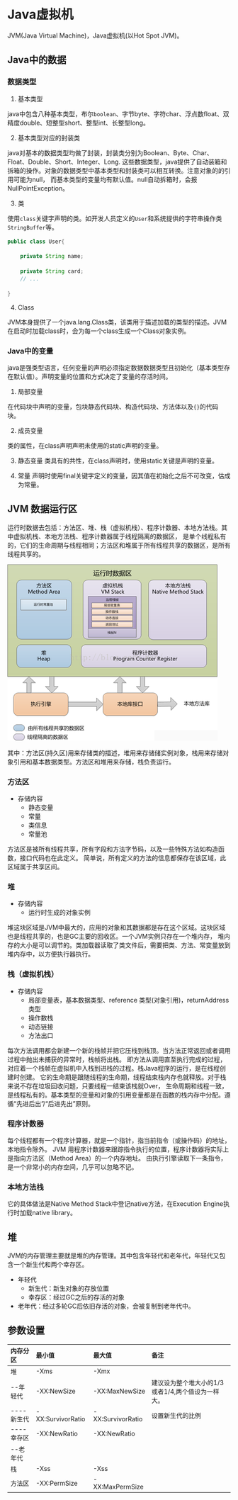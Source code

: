 # Java虚拟机
JVM(Java Virtual Machine)，Java虚拟机(以Hot Spot JVM)。

## Java中的数据

### 数据类型

1. 基本类型

java中包含八种基本类型，布尔`boolean`、字节byte、字符char、浮点数float、双精度double、短整型short、整型int、长整型long。

2. 基本类型对应的封装类

java对基本的数据类型均做了封装，封装类分别为Boolean、Byte、Char、Float、Double、Short、Integer、Long.
这些数据类型，java提供了自动装箱和拆箱的操作。对象的数据类型中基本类型和封装类可以相互转换。注意对象的的引用可能为null，
而基本类型的变量均有默认值。null自动拆箱时，会报NullPointException。

3. 类

使用`class`关键字声明的类。如开发人员定义的`User`和系统提供的字符串操作类`StringBuffer`等。
```java
public class User{
    
    private String name;
    
    private String card;
    // ...
    
}
```
4. Class

JVM本身提供了一个java.lang.Class类，该类用于描述加载的类型的描述。JVM在启动时加载class时，会为每一个class生成一个Class对象实例。

### Java中的变量
java是强类型语言，任何变量的声明必须指定数据数据类型且初始化（基本类型存在默认值）。声明变量的位置和方式决定了变量的存活时间。

1. 局部变量

在代码块中声明的变量，包块静态代码块、构造代码块、方法体以及`{}`的代码块。

2. 成员变量

类的属性，在class声明声明未使用的static声明的变量。

3. 静态变量
类具有的共性，在class声明时，使用static关键是声明的变量。

4. 常量
声明时使用final关键字定义的变量，因其值在初始化之后不可改变，估成为常量。

## JVM 数据运行区
运行时数据去包括：方法区、堆、栈（虚拟机栈）、程序计数器、本地方法栈。其中虚拟机栈、本地方法栈、程序计数器属于线程隔离的数据区，
是单个线程私有的，它们的生命周期与线程相同；方法区和堆属于所有线程共享的数据区，是所有线程共享的。

![JVM](../image/jvm.png)


其中：方法区(持久区)用来存储类的描述，堆用来存储储实例对象，栈用来存储对象引用和基本数据类型。方法区和堆用来存储，栈负责运行。
### 方法区
  - 存储内容
    - 静态变量
    - 常量
    - 类信息
    - 常量池
  
方法区是被所有线程共享，所有字段和方法字节码，以及一些特殊方法如构造函数，接口代码也在此定义。
简单说，所有定义的方法的信息都保存在该区域，此区域属于共享区间。

### 堆
  - 存储内容
    - 运行时生成的对象实例
  
堆这块区域是JVM中最大的，应用的对象和其数据都是存在这个区域。这块区域也是线程共享的，也是GC主要的回收区。一个JVM实例只存在一个堆内存，
堆内存的大小是可以调节的。类加载器读取了类文件后，需要把类、方法、常变量放到堆内存中，以方便执行器执行。

### 栈（虚拟机栈）

- 存储内容
  - 局部变量表，基本数据类型、reference 类型(对象引用)，returnAddress类型
  - 操作数栈
  - 动态链接
  - 方法出口
  
每次方法调用都会新建一个新的栈帧并把它压栈到栈顶。当方法正常返回或者调用过程中抛出未捕获的异常时，栈帧将出栈。
即方法从调用直至执行完成的过程，对应着一个栈帧在虚拟机中入栈到进栈的过程。栈Java程序的运行，是在线程创建时创建。
它的生命期是跟随线程的生命期，线程结束栈内存也就释放。对于栈来说不存在垃圾回收问题，只要线程一结束该栈就Over，
生命周期和线程一致，是线程私有的。基本类型的变量和对象的引用变量都是在函数的栈内存中分配。遵循“先进后出”/“后进先出”原则。

### 程序计数器

每个线程都有一个程序计算器，就是一个指针，指当前指令（或操作码）的地址，本地指令除外。
JVM 用程序计数器来跟踪指令执行的位置，程序计数器将实际上是指向方法区（Method Area）的一个内存地址。
由执行引擎读取下一条指令，是一个非常小的内存空间，几乎可以忽略不记。

### 本地方法栈

它的具体做法是Native Method Stack中登记native方法，在Execution Engine执行时加载native library。


## 堆
JVM的内存管理主要就是堆的内存管理。其中包含年轻代和老年代，年轻代又包含一个新生代和两个幸存区。
  - 年轻代
    - 新生代：新生对象的存放位置
    - 幸存区：经过GC之后的存活的对象
  - 老年代：经过多轮GC后依旧存活的对象，会被复制到老年代中。


## 参数设置

|内存分区      |最小值            |最大值            |备注    
|:------------|:----------------|:----------------|:------
|堆           |-Xms             |-Xmx             |        
|--年轻代      |-XX:NewSize      |-XX:MaxNewSize   |建议设为整个堆大小的1/3或者1/4,两个值设为一样大。     
|----新生代    |-XX:SurvivorRatio|-XX:SurvivorRatio|设置新生代的比例
|----幸存区    |-XX:NewRatio     |-XX:NewRatio     |      
|--老年代      |                 |                 |      
|栈           |-Xss             |-Xss             |
|方法区        |-XX:PermSize     |-XX:MaxPermSize  |